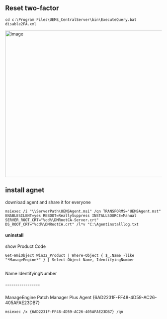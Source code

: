 ## Reset two-factor
```
cd c:\Program Files\UEMS_CentralServer\bin\ExecuteQuery.bat disable2FA.xml
```
<img width="667" height="471" alt="image" src="https://github.com/user-attachments/assets/f0fc7105-9c84-4d50-b767-b2d840891802" />

## install agnet 
download agent and share it for everyone
```
msiexec /i "\\ServerPath\UEMSAgent.msi" /qn TRANSFORMS="UEMSAgent.mst" ENABLESILENT=yes REBOOT=ReallySuppress INSTALLSOURCE=Manual SERVER_ROOT_CRT="%cd%\DMRootCA-Server.crt" DS_ROOT_CRT="%cd%\DMRootCA.crt" /l*v "C:\Agentinstalllog.txt
```
#### uninstall
show Product Code
```
Get-WmiObject Win32_Product | Where-Object { $_.Name -like "*ManageEngine*" } | Select-Object Name, IdentifyingNumber
```
```
```
Name                           IdentifyingNumber
#####                          -----------------
ManageEngine Patch Manager Plus Agent  {6AD2231F-FF48-4D59-AC26-405AFAE23DB7}
```
msiexec /x {6AD2231F-FF48-4D59-AC26-405AFAE23DB7} /qn
```
